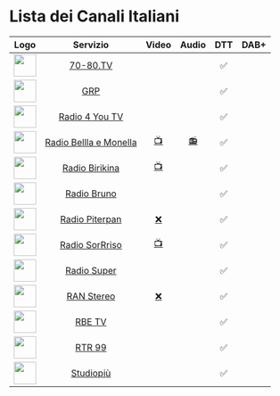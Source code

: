 <h1>Lista dei Canali Italiani</h1>

|Logo|Servizio|Video|Audio|DTT|DAB+|
|:-:|:-:|:-:|:-:|:-:|:-:|
|<img width="40" src="https://lh7-rt.googleusercontent.com/sheetsz/AHOq17GG-r_UkQ4Hnhu0YNAjBIFLLd_PAuM9Cr9zGc3xOzqcrO8LMYyDrsCiYw3mR5lQDTeX7DphUgOX-iS6ns52MwtMoqi7j64CLTb5crcUPYsCp-a7yvcK95cLSUA48AMn6LucmCnjuUOrBJVtu7dL_Q=w60-h47?key=v85LTXTW4LJW_2wEv2CzGw"/>|[70-80.TV]()|[]()|[]()|✅||
|<img width="40" src="https://lh7-rt.googleusercontent.com/sheetsz/AHOq17EtM2gYUVXgK_RLS2TDb8_XB_Xa6CNEJb1XHeTUOCWsmbHojgeScm_TU7VlnTJqNThlsuTd8c_XULLGDj0dUvBocJApRDW34VpUjmLgTQ-m78FpYHchY6MBwU6OcgAuZmZzPmO9AEpN3OmFWoPp9Q=w60-h47?key=v85LTXTW4LJW_2wEv2CzGw"/>|[GRP]()|[]()|[]()|✅||
|<img width="40" src="https://lh7-rt.googleusercontent.com/sheetsz/AHOq17EmvoqBmpy7MNgqSY31qMuuE3j-BH8vNhkvKpMY2rtUVNd0ynByWLBUuLWg5hortHZ19r4AzxJn91YPfQ3bAjO-G9XdMZXw2o7oOa6aNzpdVR599n_-oHfDwTlML0H_cyknmU2QW6I6ttklPR9X=w60-h47?key=v85LTXTW4LJW_2wEv2CzGw"/>|[Radio 4 You TV]()|[]()|[]()|✅||
|<img width="40" src="https://www.belllaemonella.it/wp-content/uploads/2021/10/radio-bellla-monella-logo.png"/>|[Radio Bellla e Monella](https://www.belllaemonella.it/)|[📺](https://58d921499d3d3.streamlock.net/RadioBelllaemonellaTV/livestream/playlist.m3u8)|[📻](klasse1.fluidstream.eu/bella.mp3)|✅||
|<img width="40" src="https://www.birikina.it/wp-content/uploads/2020/02/radio-birikina-logo.png"/>|[Radio Birikina](https://www.birikina.it/)|[📺](https://56b50ada2d659.streamlock.net/RadioBirikinaTV/livestream/playlist.m3u8)|[]()|✅||
|<img width="40" src="https://lh7-rt.googleusercontent.com/sheetsz/AHOq17EYqjHJeRSLX72WsAbgpT-2kJUQN3hUpJnsJScrRkqk2fzWanFzZU9eNSo0zuiFhYIinC9Yk2nNrCWqdVPOmHzYlHGQROALfoWei4qPgnQBLIbfAClK-zU8t_WLmxSzbLbqWXYISNYWZCycLpBofg=w60-h47?key=v85LTXTW4LJW_2wEv2CzGw"/>|[Radio Bruno]()|[]()|[]()|✅||
|<img width="40" src="https://lh7-rt.googleusercontent.com/sheetsz/AHOq17E74ONIsSY4jk_2pXXBFBm1A_a6yFdBrsOofUcQJWprH0TqTqEAN399ym6ELmkia1Yo-S2vurXMDvGRQtemLSm_imPSg6jioUkx6ixLU6tK-W13utKKvC-ejaMYAuNlyxLuppqXK4kdInr9Gg=w60-h47?key=gNxIIKz1-szld14EaLMK1A"/>|[Radio Piterpan](https://www.piterpan.it/)|[❌]()|[]()|✅||
|<img width="40" src="https://www.sorrriso.it/wp-content/uploads/2018/09/logo-radio-sorrriso.png"/>|[Radio SorRriso](https://www.sorrriso.it/)|[📺](https://56b50ada2d659.streamlock.net/RadioSorrrisoTV/livestream/playlist.m3u8)|[]()|✅||
|<img width="40" src="https://lh7-rt.googleusercontent.com/sheetsz/AHOq17EEYxP5N3l_Sch5_7k9IllMyB7tX1sbRz4JNUw1Etz-E1IG2NgEkJ3yttgvlEbfhmOhLcYkb4yWiGi9wDrst-cG7eH7v7SlVCU6uRa_S75pHQBvIajLXJNz2KWApog4=w60-h47?key=QHidgUTPO8k4o-7-xw0jWg"/>|[Radio Super]()|[]()|[]()|✅||
|<img width="40" src="https://www.rantv.net/img/ran_stereo.png"/>|[RAN Stereo](https://www.rantv.net/)|[❌]()|[]()|✅||
|<img width="40" src="https://lh7-rt.googleusercontent.com/sheetsz/AHOq17ETjAMgUFpe4p13nTAq-5L5yuksqPO0DSI7L0O1Tl6tctA1H4sf7LZs6sp_zhCmUDIjQ5f8MHRUC9by9JSwzv6UoYvhpAvIJsxHDKOJmCH7U1AAZf8nttO_zxxm1rluk37txtOpb8M8AAMdZA=w60-h47?key=v85LTXTW4LJW_2wEv2CzGw"/>|[RBE TV]()|[]()|[]()|✅||
|<img width="40" src="https://lh7-rt.googleusercontent.com/sheetsz/AHOq17GCvMCXTQV7ov5H8oALo7DDwIy54dna5BcW7rH1Z5I7B_buz-slkUsUx2LCBcqfDvKQN0l5hohLhtozIDz-BopFscH2iZcpMKHBi31Ztpec-9sLEzn15mUq50d1Joc=w60-h47?key=QHidgUTPO8k4o-7-xw0jWg"/>|[RTR 99]()|[]()|[]()|✅||
|<img width="40" src="https://lh7-rt.googleusercontent.com/sheetsz/AHOq17GV8-cvUtjGdsL5a_wFilSb0O5xi5gZJK_aNkPKSAoNYtESqqw5vrYyUmZL56N4Miw5j8Aw28BQXVhd6YbKYV-piBBwdFaCB8jiKCAw89vIiybBmtOGjHlkBylLxGXaobgcxyBR_YqkCJHYdT4XnQ=w60-h47?key=QHidgUTPO8k4o-7-xw0jWg"/>|[Studiopiù]()|[]()|[]()|✅||
